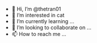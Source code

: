 - 👋 Hi, I’m @thetran01
- 👀 I’m interested in cat
- 🌱 I’m currently learning ...
- 💞️ I’m looking to collaborate on ...
- 📫 How to reach me ...

<!---
thetran01/thetran01 is a ✨ special ✨ repository because its `README.md` (this file) appears on your GitHub profile.
You can click the Preview link to take a look at your changes.
--->
